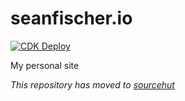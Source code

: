 
# seanfischer.io

[![CDK Deploy](https://github.com/fischersean/seanfischer.io/actions/workflows/main.yaml/badge.svg)](https://github.com/fischersean/seanfischer.io/actions/workflows/main.yaml)

My personal site

*This repository has moved to [sourcehut](https://git.sr.ht/~swf/seanfischer.io)*
